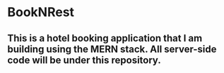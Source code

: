 # BookNRest

## This is a hotel booking application that I am building using the MERN stack. All server-side code will be under this repository.
